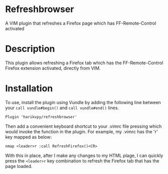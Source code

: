 # Refreshbrowser
A VIM plugin that refreshes a Firefox page which has FF-Remote-Control activated

# Description
This plugin allows refreshing a Firefox tab which has the FF-Remote-Control Firefox extension activated, directly from VIM.

# Installation
To use, install the plugin using Vundle by adding the following line between your `call vundle#begin()` and `call vundle#end()` lines.
```vim
Plugin 'harikvpy/refreshbrowser'
```
Then add a convenient keyboard shortcut to your .vimrc file pressing which would invoke the function in the plugin. For example, my .vimrc has the 'r' key mapped as below:
```vim
nmap <leader>r :call RefreshFirefox()<CR>
``` 
With this in place, after I make any changes to my HTML plage, I can quickly press the `<leader>r` key combination to refresh the Firefox tab that has the page loaded.
